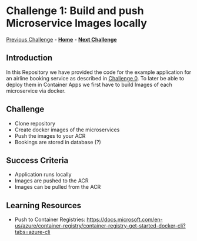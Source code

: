 # Challenge 1: Build and push Microservice Images locally

[Previous Challenge](./00-Getting-started.md) - **[Home](../README.md)** - **[Next Challenge](./02-Azure-Container-Apps.md)**

## Introduction

In this Repository we have provided the code for the example application for an airline booking service as described in [Challenge 0](./00-Getting-started.md).
To later be able to deploy them in Container Apps we first have to build Images of each microservice via docker.

## Challenge

* Clone repository
* Create docker images of the microservices
* Push the images to your ACR
* Bookings are stored in database (?)

## Success Criteria

* Application runs locally
* Images are pushed to the ACR
* Images can be pulled from the ACR

## Learning Resources
* Push to Container Registries: https://docs.microsoft.com/en-us/azure/container-registry/container-registry-get-started-docker-cli?tabs=azure-cli 
